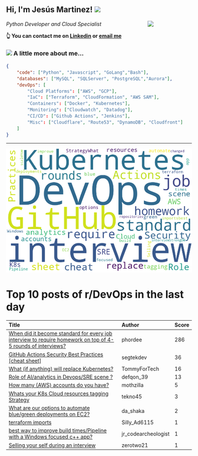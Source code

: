 <!--
**jmartinezl/jmartinezl** is a ✨ _special_ ✨ repository because its `README.md` (this file) appears on your GitHub profile.

Here are some ideas to get you started:

- 🔭 I’m currently working on ...
- 🌱 I’m currently learning ...
- 👯 I’m looking to collaborate on ...
- 🤔 I’m looking for help with ...
- 💬 Ask me about ...
- 📫 How to reach me: ...
- 😄 Pronouns: ...
- ⚡ Fun fact: ...
-->

<h2>Hi, I'm Jesús Martinez! <img src="https://media.giphy.com/media/WUlplcMpOCEmTGBtBW/giphy.gif" width="30"> </h2>
<img align='right' src="https://media.giphy.com/media/NytMLKyiaIh6VH9SPm/giphy.gif" width="120">
<p><em>Python Developer and Cloud Specialist
</em></p>

**👆 You can contact me on [Linkedin](https://www.linkedin.com/in/jes%C3%BAs-martinez-2b7b10104/) or [email me](mailto:jesus.mtz.lorenzo@gmail.com)**

### <img src="https://media.giphy.com/media/VgCDAzcKvsR6OM0uWg/giphy.gif" width="50"> A little more about me...  

```json
{
    "code": ["Python", "Javascript", "GoLang","Bash"],
    "databases": ["MySQL", "SQLServer", "PostgreSQL","Aurora"],
    "devOps": [
        "Cloud Platforms": ["AWS", "GCP"],
        "IaC": ["Terraform", "CloudFormation", "AWS SAM"],
        "Containers": ["Docker", "Kubernetes"],
        "Monitoring": ["Cloudwatch", "Datadog"],
        "CI/CD": ["Github Actions", "Jenkins"],
        "Misc": ["Cloudflare", "Route53", "DynamoDB", "Cloudfront"]
    ]
}
```
---

![Wordcloud](./cloud.png)

# Top 10 posts of r/DevOps in the last day

| Title | Author | Score |
|:---|:---|:---|
| [When did it become standard for every job interview to require homework on top of 4-5 rounds of interviews?](https://www.reddit.com/r/devops/comments/uix61t/when_did_it_become_standard_for_every_job/) | phordee | 286 |
| [GitHub Actions Security Best Practices [cheat sheet]](https://www.reddit.com/r/devops/comments/uj13sq/github_actions_security_best_practices_cheat_sheet/) | segtekdev | 36 |
| [What (if anything) will replace Kubernetes?](https://www.reddit.com/r/devops/comments/uizq58/what_if_anything_will_replace_kubernetes/) | TommyForTech | 16 |
| [Role of AI/analytics in Devops/SRE scene ?](https://www.reddit.com/r/devops/comments/ujhh9h/role_of_aianalytics_in_devopssre_scene/) | defqon_39 | 13 |
| [How many (AWS) accounts do you have?](https://www.reddit.com/r/devops/comments/uj8yzi/how_many_aws_accounts_do_you_have/) | mothzilla | 5 |
| [Whats your K8s Cloud resources tagging Strategy](https://www.reddit.com/r/devops/comments/uj2yz6/whats_your_k8s_cloud_resources_tagging_strategy/) | tekno45 | 3 |
| [What are our options to automate blue/green deployments on EC2?](https://www.reddit.com/r/devops/comments/uj1g9n/what_are_our_options_to_automate_bluegreen/) | da_shaka | 2 |
| [terraform imports](https://www.reddit.com/r/devops/comments/uiw6ws/terraform_imports/) | Silly_Ad6115 | 1 |
| [best way to improve build times/Pipeline with a Windows focused c++ app?](https://www.reddit.com/r/devops/comments/uizon4/best_way_to_improve_build_timespipeline_with_a/) | jr_codearcheologist | 1 |
| [Selling your self during an interview](https://www.reddit.com/r/devops/comments/uiz9yn/selling_your_self_during_an_interview/) | zerotwo21 | 1 |
